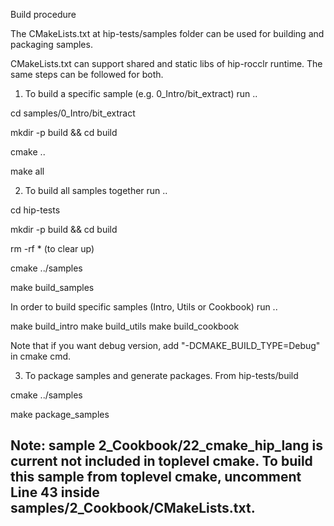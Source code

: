 Build procedure

The CMakeLists.txt at hip-tests/samples folder can be used for building and packaging samples.

CMakeLists.txt can support shared and static libs of hip-rocclr runtime.
The same steps can be followed for both.

1. To build a specific sample (e.g. 0_Intro/bit_extract) run ..

cd samples/0_Intro/bit_extract

mkdir -p build && cd build

cmake ..

make all

2. To build all samples together run ..

cd hip-tests

mkdir -p build && cd build

rm -rf * (to clear up)

cmake ../samples

make build_samples

In order to build specific samples (Intro, Utils or Cookbook) run ..

make build_intro
make build_utils
make build_cookbook

Note that if you want debug version, add "-DCMAKE_BUILD_TYPE=Debug" in cmake cmd.

3. To package samples and generate packages. From hip-tests/build

cmake ../samples

make package_samples

## Note: sample 2_Cookbook/22_cmake_hip_lang is current not included in toplevel cmake. To build this sample from toplevel cmake, uncomment Line 43 inside samples/2_Cookbook/CMakeLists.txt. 
